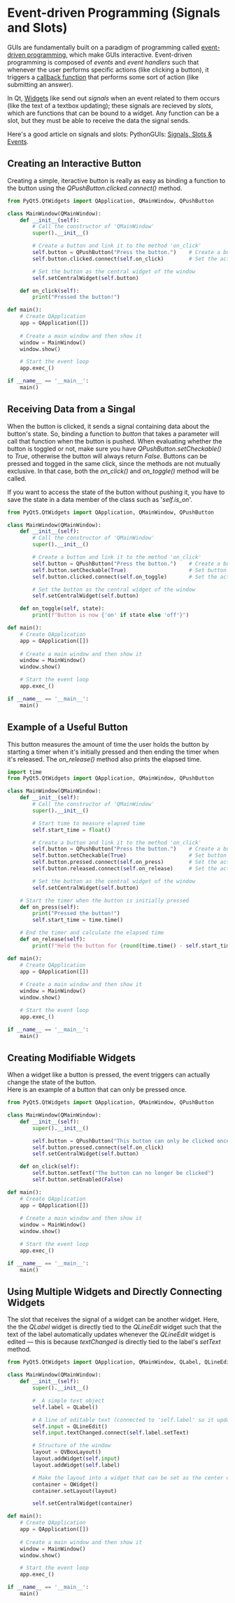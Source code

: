 # Event-driven Programming (Signals and Slots)
GUIs are fundamentally built on a paradigm of programming called [event-driven programming](https://en.wikipedia.org/wiki/Event-driven_programming), which make GUIs interactive. Event-driven programming is composed of _events_ and _event handlers_ such that whenever the user performs specific actions (like clicking a button), it triggers a [callback function](https://en.wikipedia.org/wiki/Callback_(computer_programming)) that performs some sort of action (like submitting an answer). 

In Qt, [Widgets](https://www.pythonguis.com/tutorials/pyqt-basic-widgets/) like send out _signals_ when an event related to them occurs (like the text of a textbox updating);
these signals are recieved by _slots_, which are functions that can be bound to a widget. Any function can be a slot, but they must be able to receive the data the signal sends.

Here's a good article on signals and slots: PythonGUIs: [Signals, Slots & Events](https://www.pythonguis.com/tutorials/pyqt-signals-slots-events/).

## Creating an Interactive Button
Creating a simple, iteractive button is really as easy as binding a function to the button using the _QPushButton.clicked.connect()_ method.

```Python
from PyQt5.QtWidgets import QApplication, QMainWindow, QPushButton

class MainWindow(QMainWindow):
    def __init__(self):
        # Call the constructor of 'QMainWindow'
        super().__init__()

        # Create a button and link it to the method 'on_click'
        self.button = QPushButton("Press the button.")    # Create a button labled 'Press the button.'
        self.button.clicked.connect(self.on_click)        # Set the action to take when pressed

        # Set the button as the central widget of the window
        self.setCentralWidget(self.button)

    def on_click(self):
        print("Pressed the button!")        

def main():
    # Create QApplication
    app = QApplication([])
    
    # Create a main window and then show it
    window = MainWindow()
    window.show()

    # Start the event loop
    app.exec_()

if __name__ == '__main__':
    main()
```

## Receiving Data from a Singal
When the button is clicked, it sends a signal containing data about the button's state. So, binding a function to _button_ that takes a parameter will call that function
when the button is pushed. When evaluating whether the button is toggled or not, make sure you have _QPushButton.setCheckable()_ to _True_, otherwise the button will always
return _False_. Buttons can be pressed and togged in the same click, since the methods are not mutually exclusive. In that case, both the _on\_click()_ and _on\_toggle()_ method will be called.

If you want to access the state of the button without pushing it, you have to save the state in a data member of the class such as '_self.is_on_'.
```Python
from PyQt5.QtWidgets import QApplication, QMainWindow, QPushButton

class MainWindow(QMainWindow):
    def __init__(self):
        # Call the constructor of 'QMainWindow'
        super().__init__()

        # Create a button and link it to the method 'on_click'
        self.button = QPushButton("Press the button.")    # Create a button labled 'Press the button.'
        self.button.setCheckable(True)                    # Set button to register being toggled
        self.button.clicked.connect(self.on_toggle)       # Set the action to take when toggled

        # Set the button as the central widget of the window
        self.setCentralWidget(self.button) 

    def on_toggle(self, state):
        print(f"Button is now {'on' if state else 'off'}")

def main():
    # Create QApplication
    app = QApplication([])
    
    # Create a main window and then show it
    window = MainWindow()
    window.show()

    # Start the event loop
    app.exec_()

if __name__ == '__main__':
    main()
```

## Example of a Useful Button
This button measures the amount of time the user holds the button by starting a timer when it's initially pressed and then ending the timer when it's released.
The _on\_release()_ method also prints the elapsed time.

```Python
import time
from PyQt5.QtWidgets import QApplication, QMainWindow, QPushButton

class MainWindow(QMainWindow):
    def __init__(self):
        # Call the constructor of 'QMainWindow'
        super().__init__()

        # Start time to measure elapsed time
        self.start_time = float()

        # Create a button and link it to the method 'on_click'
        self.button = QPushButton("Press the button.")    # Create a button labled 'Press the button.'
        self.button.setCheckable(True)                    # Set button to register being toggled
        self.button.pressed.connect(self.on_press)        # Set the action to take when the button is pressed
        self.button.released.connect(self.on_release)     # Set the action to take when toggled

        # Set the button as the central widget of the window
        self.setCentralWidget(self.button) 

    # Start the timer when the button is initially pressed
    def on_press(self):
        print("Pressed the button!")
        self.start_time = time.time()

    # End the timer and calculate the elapsed time
    def on_release(self):
        print(f"Held the button for {round(time.time() - self.start_time, 2)} seconds")

def main():
    # Create QApplication
    app = QApplication([])
    
    # Create a main window and then show it
    window = MainWindow()
    window.show()

    # Start the event loop
    app.exec_()

if __name__ == '__main__':
    main()
```

## Creating Modifiable Widgets
When a widget like a button is pressed, the event triggers can actually change the state of the button. <br />
Here is an example of a button that can only be pressed once.

```Python
from PyQt5.QtWidgets import QApplication, QMainWindow, QPushButton

class MainWindow(QMainWindow):
    def __init__(self):
        super().__init__()

        self.button = QPushButton("This button can only be clicked once")
        self.button.pressed.connect(self.on_click)
        self.setCentralWidget(self.button)

    def on_click(self):
        self.button.setText("The button can no longer be clicked")
        self.button.setEnabled(False)

def main():
    # Create QApplication
    app = QApplication([])
    
    # Create a main window and then show it
    window = MainWindow()
    window.show()

    # Start the event loop
    app.exec_()

if __name__ == '__main__':
    main()
```

## Using Multiple Widgets and Directly Connecting Widgets
The slot that receives the signal of a widget can be another widget. Here, the the _QLabel_ widget is directly tied to the _QLineEdit_ widget such that the text
of the label automatically updates whenever the _QLineEdit_ widget is edited — this is because _textChanged_ is directly tied to the label's _setText_ method.

```Python
from PyQt5.QtWidgets import QApplication, QMainWindow, QLabel, QLineEdit, QVBoxLayout, QWidget

class MainWindow(QMainWindow):
    def __init__(self):
        super().__init__()

        #  A simple text object
        self.label = QLabel()

        # A line of editable text (connected to 'self.label' so it updates 'self.label' when changed)
        self.input = QLineEdit()
        self.input.textChanged.connect(self.label.setText)

        # Structure of the window
        layout = QVBoxLayout()
        layout.addWidget(self.input)
        layout.addWidget(self.label)

        # Make the layout into a widget that can be set as the center of the window
        container = QWidget()
        container.setLayout(layout)

        self.setCentralWidget(container)

def main():
    # Create QApplication
    app = QApplication([])
    
    # Create a main window and then show it
    window = MainWindow()
    window.show()

    # Start the event loop
    app.exec_()

if __name__ == '__main__':
    main()
```
